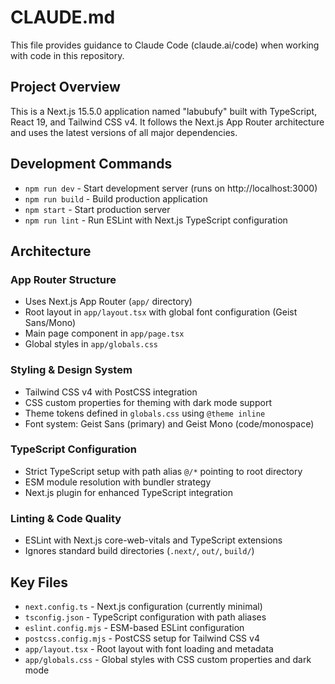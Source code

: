 # CLAUDE.md

This file provides guidance to Claude Code (claude.ai/code) when working with code in this repository.

## Project Overview

This is a Next.js 15.5.0 application named "labubufy" built with TypeScript, React 19, and Tailwind CSS v4. It follows the Next.js App Router architecture and uses the latest versions of all major dependencies.

## Development Commands

- `npm run dev` - Start development server (runs on http://localhost:3000)
- `npm run build` - Build production application
- `npm start` - Start production server
- `npm run lint` - Run ESLint with Next.js TypeScript configuration

## Architecture

### App Router Structure
- Uses Next.js App Router (`app/` directory)
- Root layout in `app/layout.tsx` with global font configuration (Geist Sans/Mono)
- Main page component in `app/page.tsx`
- Global styles in `app/globals.css`

### Styling & Design System
- Tailwind CSS v4 with PostCSS integration
- CSS custom properties for theming with dark mode support
- Theme tokens defined in `globals.css` using `@theme inline`
- Font system: Geist Sans (primary) and Geist Mono (code/monospace)

### TypeScript Configuration
- Strict TypeScript setup with path alias `@/*` pointing to root directory
- ESM module resolution with bundler strategy
- Next.js plugin for enhanced TypeScript integration

### Linting & Code Quality
- ESLint with Next.js core-web-vitals and TypeScript extensions
- Ignores standard build directories (`.next/`, `out/`, `build/`)

## Key Files
- `next.config.ts` - Next.js configuration (currently minimal)
- `tsconfig.json` - TypeScript configuration with path aliases
- `eslint.config.mjs` - ESM-based ESLint configuration
- `postcss.config.mjs` - PostCSS setup for Tailwind CSS v4
- `app/layout.tsx` - Root layout with font loading and metadata
- `app/globals.css` - Global styles with CSS custom properties and dark mode